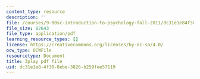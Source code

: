 ```yaml
---
content_type: resource
description: ''
file: /courses/9-00sc-introduction-to-psychology-fall-2011/dc31e1e84f308ebe3826b259fee57119_lBU64nfe8nM.pdf
file_size: 82643
file_type: application/pdf
learning_resource_types: []
license: https://creativecommons.org/licenses/by-nc-sa/4.0/
ocw_type: OCWFile
resourcetype: Document
title: 3play pdf file
uid: dc31e1e8-4f30-8ebe-3826-b259fee57119
---
```

